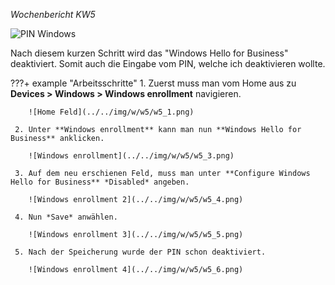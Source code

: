 *Wochenbericht KW5*

![PIN Windows ](../../img/w/w5/w5_x.png)

Nach diesem kurzen Schritt wird das "Windows Hello for Business" deaktiviert. Somit auch die Eingabe vom PIN, welche ich deaktivieren wollte.

???+ example "Arbeitsschritte"
     1. Zuerst muss man vom Home aus zu **Devices > Windows > Windows enrollment** navigieren.

        ![Home Feld](../../img/w/w5/w5_1.png)

     2. Unter **Windows enrollment** kann man nun **Windows Hello for Business** anklicken.

        ![Windows enrollment](../../img/w/w5/w5_3.png)

     3. Auf dem neu erschienen Feld, muss man unter **Configure Windows Hello for Business** *Disabled* angeben.

        ![Windows enrollment 2](../../img/w/w5/w5_4.png)

     4. Nun *Save* anwählen.

        ![Windows enrollment 3](../../img/w/w5/w5_5.png)

     5. Nach der Speicherung wurde der PIN schon deaktiviert.

        ![Windows enrollment 4](../../img/w/w5/w5_6.png)
